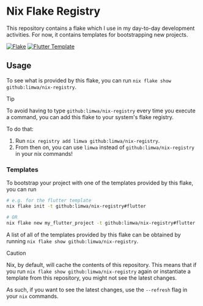# Nix Flake Registry

This repository contains a flake which I use in my day-to-day development activities. For now, it contains templates for bootstrapping new projects.

[![Flake](https://github.com/limwa/nix-registry/actions/workflows/flake.yaml/badge.svg)](https://github.com/limwa/nix-registry/actions/workflows/flake.yaml)
[![Flutter Template](https://github.com/limwa/nix-registry/actions/workflows/flutter-template.yaml/badge.svg)](https://github.com/limwa/nix-registry/actions/workflows/flutter-template.yaml)

## Usage

To see what is provided by this flake, you can run `nix flake show github:limwa/nix-registry`.

> [!TIP]
> To avoid having to type `github:limwa/nix-registry` every time you execute a command, you can add this flake to your system's flake registry.
> 
> To do that:
> 
> 1. Run `nix registry add limwa github:limwa/nix-registry`.
> 2. From then on, you can use `limwa` instead of `github:limwa/nix-registry` in your nix commands!

### Templates

To bootstrap your project with one of the templates provided by this flake, you can run

```bash
# e.g. for the flutter template
nix flake init -t github:limwa/nix-registry#flutter

# OR
nix flake new my_flutter_project -t github:limwa/nix-registry#flutter
```

A list of all of the templates provided by this flake can be obtained by running `nix flake show github:limwa/nix-registry`.

> [!CAUTION]
> Nix, by default, will cache the contents of this repository.
> This means that if you run `nix flake show github:limwa/nix-registry` again or instantiate a template from this repository,
> you might not see the latest changes.
>
> As such, if you want to see the latest changes, use the `--refresh` flag in your `nix` commands.
